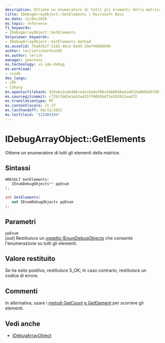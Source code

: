 ```yaml
---
description: Ottiene un enumeratore di tutti gli elementi della matrice.
title: IDebugArrayObject::GetElements | Microsoft Docs
ms.date: 11/04/2016
ms.topic: reference
f1_keywords:
- IDebugArrayObject::GetElements
helpviewer_keywords:
- IDebugArrayObject::GetElements method
ms.assetid: f6a6262f-5183-46ce-8a45-33ef46088b98
author: leslierichardson95
ms.author: lerich
manager: jmartens
ms.technology: vs-ide-debug
ms.workload:
- vssdk
dev_langs:
- CPP
- CSharp
ms.openlocfilehash: 919a6a1ea6486cedec6ede700c9db0038a41d032a606bd5f80f13af8045a1f61
ms.sourcegitcommit: c72b2f603e1eb3a4157f00926df2e263831ea472
ms.translationtype: MT
ms.contentlocale: it-IT
ms.lasthandoff: 08/12/2021
ms.locfileid: "121403104"
---
```

# <a name="idebugarrayobjectgetelements"></a>IDebugArrayObject::GetElements
Ottiene un enumeratore di tutti gli elementi della matrice.

## <a name="syntax"></a>Sintassi

```cpp
HRESULT GetElements( 
   IEnumDebugObjects** ppEnum
);
```

```csharp
int GetElements(
   out IEnumDebugObjects ppEnum
);
```

## <a name="parameters"></a>Parametri
`ppEnum`\
[out] Restituisce un [oggetto IEnumDebugObjects](../../../extensibility/debugger/reference/ienumdebugobjects.md) che consente l'enumerazione su tutti gli elementi.

## <a name="return-value"></a>Valore restituito
 Se ha esito positivo, restituisce S_OK; In caso contrario, restituisce un codice di errore.

## <a name="remarks"></a>Commenti
 In alternativa, usare i [metodi GetCount](../../../extensibility/debugger/reference/idebugarrayobject-getcount.md) [e GetElement](../../../extensibility/debugger/reference/idebugarrayobject-getelement.md) per scorrere gli elementi.

## <a name="see-also"></a>Vedi anche
- [IDebugArrayObject](../../../extensibility/debugger/reference/idebugarrayobject.md)
